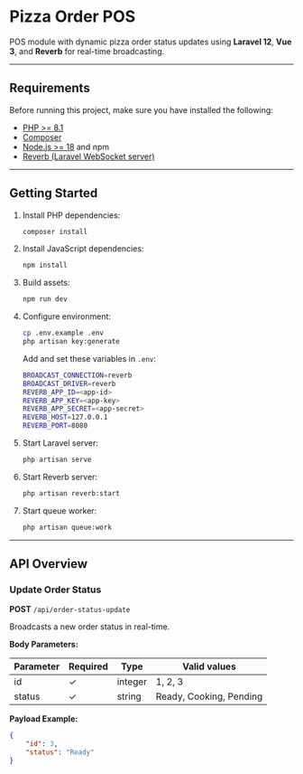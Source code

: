 # Pizza Order POS

POS module with dynamic pizza order status updates using **Laravel 12**, **Vue 3**, and **Reverb** for real-time broadcasting.

---

## Requirements

Before running this project, make sure you have installed the following:

- [PHP >= 8.1](https://www.php.net/manual/en/install.php)
- [Composer](https://getcomposer.org/download/)
- [Node.js >= 18](https://nodejs.org/en/download/) and npm
- [Reverb (Laravel WebSocket server)](https://laravel.com/docs/12.x/reverb)

---

## Getting Started

1. Install PHP dependencies:
    ```bash
    composer install
    ```

2. Install JavaScript dependencies:
    ```bash
    npm install
    ```

3. Build assets:
    ```bash
    npm run dev
    ```

4. Configure environment:
    ```bash
    cp .env.example .env
    php artisan key:generate
    ```
   Add and set these variables in `.env`:
    
   ```bash
   BROADCAST_CONNECTION=reverb
   BROADCAST_DRIVER=reverb
   REVERB_APP_ID=<app-id>
   REVERB_APP_KEY=<app-key>
   REVERB_APP_SECRET=<app-secret>
   REVERB_HOST=127.0.0.1
   REVERB_PORT=8080
   ```

5. Start Laravel server:
   ```bash
   php artisan serve
   ```

6. Start Reverb server:
   ```bash
   php artisan reverb:start
   ```
7. Start queue worker:
   ```bash
   php artisan queue:work
   ```
   
---

## API Overview

### Update Order Status

**POST** `/api/order-status-update`

Broadcasts a new order status in real-time.

**Body Parameters:**

| Parameter | Required | Type    | Valid values             |
|-----------|----------|---------|--------------------------|
| id        | ✓        | integer | 1, 2, 3                  |
| status    | ✓        | string  | Ready, Cooking, Pending  |

**Payload Example:**

```json
{
    "id": 3,
    "status": "Ready"
}
```
